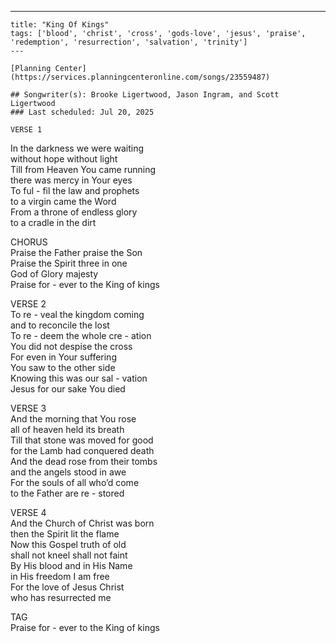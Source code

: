 ---
    title: "King Of Kings"
    tags: ['blood', 'christ', 'cross', 'gods-love', 'jesus', 'praise', 'redemption', 'resurrection', 'salvation', 'trinity']
    ---

    [Planning Center](https://services.planningcenteronline.com/songs/23559487)

    ## Songwriter(s): Brooke Ligertwood, Jason Ingram, and Scott Ligertwood
    ### Last scheduled: Jul 20, 2025          

    VERSE 1  
In the darkness we were waiting  
without hope without light  
Till from Heaven You came running  
there was mercy in Your eyes  
To ful - fil the law and prophets  
to a virgin came the Word  
From a throne of endless glory  
to a cradle in the dirt  
  
CHORUS  
Praise the Father praise the Son  
Praise the Spirit three in one  
God of Glory majesty  
Praise for - ever to the King of kings  
  
VERSE 2  
To re - veal the kingdom coming  
and to reconcile the lost  
To re - deem the whole cre - ation  
You did not despise the cross  
For even in Your suffering  
You saw to the other side  
Knowing this was our sal - vation  
Jesus for our sake You died  
  
  
VERSE 3  
And the morning that You rose  
all of heaven held its breath  
Till that stone was moved for good  
for the Lamb had conquered death  
And the dead rose from their tombs  
and the angels stood in awe  
For the souls of all who’d come  
to the Father are re - stored  
  
VERSE 4  
And the Church of Christ was born  
then the Spirit lit the flame  
Now this Gospel truth of old  
shall not kneel shall not faint  
By His blood and in His Name  
in His freedom I am free  
For the love of Jesus Christ  
who has resurrected me  
  
TAG  
Praise for - ever to the King of kings
    
